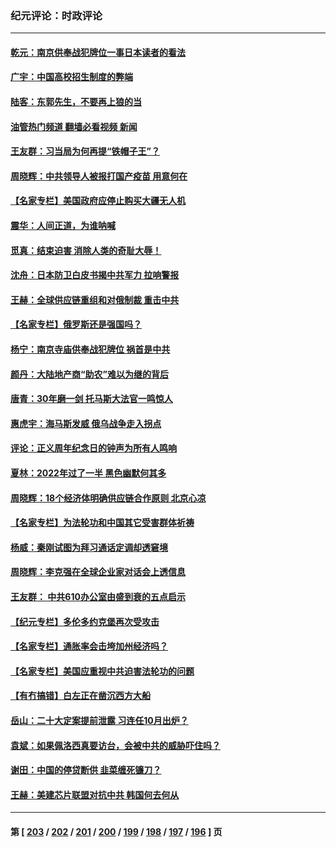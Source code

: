 ### 纪元评论：时政评论
---
#### [乾元：南京供奉战犯牌位一事日本读者的看法](../../pages/nsc1025/n13788432.md?07260330) 
#### [广宇：中国高校招生制度的弊端](../../pages/nsc1025/n13788579.md?07260330) 
#### [陆客：东郭先生，不要再上狼的当](../../pages/nsc1025/n13788467.md?07260330) 
#### [油管热门频道 翻墙必看视频 新闻](ok?07260330)
#### [王友群：习当局为何再提“铁帽子王”？](../../pages/nsc1025/n13788244.md?07260330) 
#### [周晓辉：中共领导人被报打国产疫苗 用意何在](../../pages/nsc1025/n13788248.md?07260330) 
#### [【名家专栏】美国政府应停止购买大疆无人机](../../pages/nsc1025/n13788100.md?07260330) 
#### [震华：人间正道，为谁呐喊](../../pages/nsc1025/n13788054.md?07260330) 
#### [觅真：结束迫害 消除人类的奇耻大辱！](../../pages/nsc1025/n13788035.md?07260330) 
#### [沈舟：日本防卫白皮书揭中共军力 拉响警报](../../pages/nsc1025/n13787960.md?07260330) 
#### [王赫：全球供应链重组和对俄制裁 重击中共](../../pages/nsc1025/n13787843.md?07260330) 
#### [【名家专栏】俄罗斯还是强国吗？](../../pages/nsc1025/n13787760.md?07260330) 
#### [杨宁：南京寺庙供奉战犯牌位 祸首是中共](../../pages/nsc1025/n13787895.md?07260330) 
#### [颜丹：大陆地产商“助农”难以为继的背后](../../pages/nsc1025/n13787847.md?07260330) 
#### [唐青：30年磨一剑 托马斯大法官一鸣惊人](../../pages/nsc1025/n13787495.md?07260330) 
#### [惠虎宇：海马斯发威 俄乌战争走入拐点](../../pages/nsc1025/n13787363.md?07260330) 
#### [评论：正义周年纪念日的钟声为所有人鸣响](../../pages/nsc1025/n13787109.md?07260330) 
#### [夏林：2022年过了一半 黑色幽默何其多](../../pages/nsc1025/n13786449.md?07260330) 
#### [周晓辉：18个经济体明确供应链合作原则  北京心凉](../../pages/nsc1025/n13787301.md?07260330) 
#### [【名家专栏】为法轮功和中国其它受害群体祈祷](../../pages/nsc1025/n13787107.md?07260330) 
#### [杨威：秦刚试图为拜习通话定调却透窘境](../../pages/nsc1025/n13786647.md?07260330) 
#### [周晓辉：李克强在全球企业家对话会上透信息](../../pages/nsc1025/n13786362.md?07260330) 
#### [王友群： 中共610办公室由盛到衰的五点启示](../../pages/nsc1025/n13786393.md?07260330) 
#### [【纪元专栏】多伦多约克堡再次受攻击](../../pages/nsc1025/n13786494.md?07260330) 
#### [【名家专栏】通胀率会击垮加州经济吗？](../../pages/nsc1025/n13785455.md?07260330) 
#### [【名家专栏】美国应重视中共迫害法轮功的问题](../../pages/nsc1025/n13785713.md?07260330) 
#### [【有冇搞错】白左正在凿沉西方大船](../../pages/nsc1025/n13785967.md?07260330) 
#### [岳山：二十大定案提前泄露 习连任10月出炉？](../../pages/nsc1025/n13785976.md?07260330) 
#### [袁斌：如果佩洛西真要访台，会被中共的威胁吓住吗？](../../pages/nsc1025/n13785943.md?07260330) 
#### [谢田：中国的停贷断供 韭菜缠死镰刀？](../../pages/nsc1025/n13785909.md?07260330) 
#### [王赫：美建芯片联盟对抗中共 韩国何去何从](../../pages/nsc1025/n13785863.md?07260330) 

---
#### 第 [ [203](./203.md?07260330) / [202](./202.md?07260330) / [201](./201.md?07260330) / [200](./200.md?07260330) / [199](./199.md?07260330) / [198](./198.md?07260330) / [197](./197.md?07260330) / [196](./196.md?07260330) ] 页
